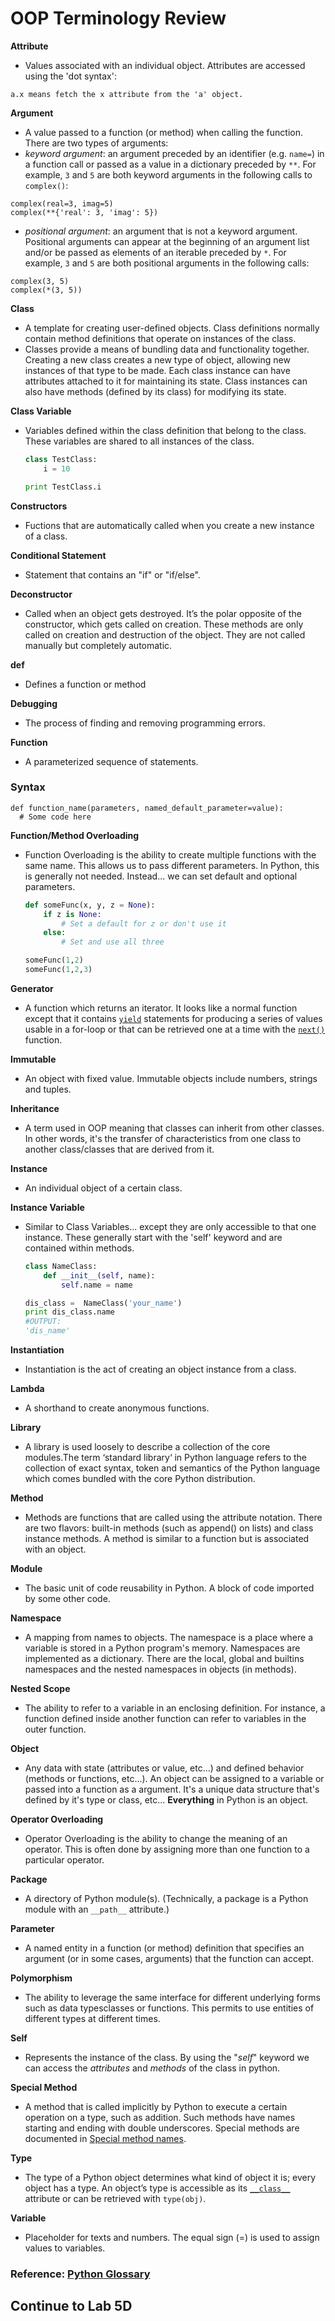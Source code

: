 # OOP Terminology Review 

**Attribute**

* Values associated with an individual object. Attributes are accessed using the 'dot syntax':

```text
a.x means fetch the x attribute from the 'a' object.
```

**Argument**

* A value passed to a function \(or method\) when calling the function. There are two types of arguments:
* _keyword argument_: an argument preceded by an identifier \(e.g. `name=`\) in a function call or passed as a value in a dictionary preceded by `**`. For example, `3` and `5` are both keyword arguments in the following calls to `complex()`:

```text
complex(real=3, imag=5)
complex(**{'real': 3, 'imag': 5})
```

* _positional argument_: an argument that is not a keyword argument. Positional arguments can appear at the beginning of an argument list and/or be passed as elements of an iterable preceded by `*`. For example, `3` and `5` are both positional arguments in the following calls:

```text
complex(3, 5)
complex(*(3, 5))
```

**Class**

* A template for creating user-defined objects. Class definitions normally contain method definitions that operate on instances of the class.
* Classes provide a means of bundling data and functionality together. Creating a new class creates a new type of object, allowing new instances of that type to be made. Each class instance can have attributes attached to it for maintaining its state. Class instances can also have methods \(defined by its class\) for modifying its state.

**Class Variable**

* Variables defined within the class definition that belong to the class. These variables are shared to all instances of the class.

  ```python
  class TestClass:
      i = 10

  print TestClass.i
  ```

**Constructors**

* Fuctions that are automatically called when you create a new instance of a class.

**Conditional Statement**

* Statement that contains an "if" or "if/else".

**Deconstructor**

* Called when an object gets destroyed. It’s the polar opposite of the constructor, which gets called on creation. These methods are only called on creation and destruction of the object. They are not called manually but completely automatic.

**def**

* Defines a function or method

**Debugging**

* The process of finding and removing programming errors.

**Function**

* A parameterized sequence of statements.

### **Syntax**

```text
def function_name(parameters, named_default_parameter=value):
  # Some code here
```

**Function/Method Overloading**

* Function Overloading is the ability to create multiple functions with the same name. This allows us to pass different parameters. In Python, this is generally not needed. Instead... we can set default and optional parameters.

  ```python
  def someFunc(x, y, z = None):
      if z is None:
          # Set a default for z or don't use it
      else:
          # Set and use all three

  someFunc(1,2)
  someFunc(1,2,3)
  ```

**Generator**

* A function which returns an iterator. It looks like a normal function except that it contains [`yield`](https://docs.python.org/2/reference/simple_stmts.html#yield) statements for producing a series of values usable in a for-loop or that can be retrieved one at a time with the [`next()`](https://docs.python.org/2/library/functions.html#next) function.

**Immutable**

* An object with fixed value. Immutable objects include numbers, strings and tuples.

**Inheritance**

* A term used in OOP meaning that classes can inherit from other classes. In other words, it's the transfer of characteristics from one class to another class/classes that are derived from it. 

**Instance**

* An individual object of a certain class. 

**Instance Variable**

* Similar to Class Variables... except they are only accessible to that one instance. These generally start with the 'self' keyword and are contained within methods.

  ```python
  class NameClass:
      def __init__(self, name):
          self.name = name

  dis_class =  NameClass('your_name')
  print dis_class.name
  #OUTPUT:
  'dis_name'
  ```

**Instantiation**

* Instantiation is the act of creating an object instance from a class.

**Lambda**

* A shorthand to create anonymous functions.

**Library**

* A library is used loosely to describe a collection of the core modules.The term ‘standard library‘ in Python language refers to the collection of exact syntax, token and semantics of the Python language which comes bundled with the core Python distribution.

**Method**

* Methods are functions that are called using the attribute notation. There are two flavors: built-in methods \(such as append\(\) on lists\) and class instance methods. A method is similar to a function but is associated with an object.

**Module**

* The basic unit of code reusability in Python. A block of code imported by some other code.

**Namespace**

* A mapping from names to objects. The namespace is a place where a variable is stored in a Python program's memory. Namespaces are implemented as a dictionary. There are the local, global and builtins namespaces and the nested namespaces in objects \(in methods\).

**Nested Scope**

* The ability to refer to a variable in an enclosing definition. For instance, a function defined inside another function can refer to variables in the outer function.

**Object**

* Any data with state \(attributes or value, etc...\) and defined behavior \(methods or functions, etc...\). An object can be assigned to a variable or passed into a function as a argument. It's a unique data structure that's defined by it's type or class, etc... **Everything** in Python is an object. 

**Operator Overloading**

* Operator Overloading is the ability to change the meaning of an operator. This is often done by assigning more than one function to a particular operator.

**Package**

* A directory of Python module\(s\). \(Technically, a package is a Python module with an `__path__` attribute.\)

**Parameter**

* A named entity in a function \(or method\) definition that specifies an argument \(or in some cases, arguments\) that the function can accept.

**Polymorphism**

* The ability to leverage the same interface for different underlying forms such as data typesclasses or functions. This permits  to use entities of different types at different times.

**Self**

* Represents the instance of the class. By using the "_self_" keyword we can access the _attributes_ and _methods_ of the class in python.

**Special Method**

* A method that is called implicitly by Python to execute a certain operation on a type, such as addition. Such methods have names starting and ending with double underscores. Special methods are documented in [Special method names](https://docs.python.org/2/reference/datamodel.html#specialnames).

**Type**

* The type of a Python object determines what kind of object it is; every object has a type. An object’s type is accessible as its [`__class__`](https://docs.python.org/2/library/stdtypes.html#instance.__class__) attribute or can be retrieved with `type(obj)`.

**Variable**

* Placeholder for texts and numbers. The equal sign \(=\) is used to assign values to variables.

### Reference: [Python Glossary](https://docs.python.org/2/glossary.html)  


## Continue to Lab 5D


